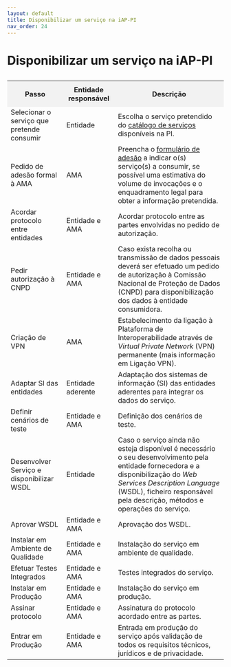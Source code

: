 ```yaml
---
layout: default
title: Disponibilizar um serviço na iAP-PI
nav_order: 24
---
```


# Disponibilizar um serviço na iAP-PI

<table>
  <caption></caption>
  <tr>
    <th style="background-color: #f2f2f2; padding: 10px;">Passo</th>
    <th style="background-color: #f2f2f2; padding: 10px;">Entidade responsável</th>
    <th style="background-color: #f2f2f2; padding: 10px;">Descrição</th>
  </tr>
  <tr>
    <td>Selecionar o serviço que pretende consumir</td>
    <td>Entidade</td>
    <td>Escolha o serviço pretendido do <a href="https://www.iap.gov.pt/web/iap/plataforma-de-integracao" target="_blank">catálogo de serviços</a> disponíveis na PI.</td>
  </tr>
  <tr>
    <td>Pedido de adesão formal à AMA</td>
    <td>AMA</td>
    <td>Preencha o <a href="https://www.iap.gov.pt/web/iap/formulario-de-adesao?serviceId=3" target="_blank">formulário de adesão</a> a indicar o(s) serviço(s) a consumir, se possível uma estimativa do volume de invocações e o enquadramento legal para obter a informação pretendida.</td>
  </tr>
  <tr>
    <td>Acordar protocolo entre entidades</td>
    <td>Entidade e AMA</td>
    <td>Acordar protocolo entre as partes envolvidas no pedido de autorização.</td>
  </tr>
  <tr>
    <td>Pedir autorização à CNPD</td>
    <td>Entidade e AMA</td>
    <td>Caso exista recolha ou transmissão de dados pessoais deverá ser efetuado um pedido de autorização à Comissão Nacional de Proteção de Dados (CNPD) para disponibilização dos dados à entidade consumidora.</td>
  </tr>
  <tr>
    <td>Criação de VPN</td>
    <td>AMA</td>
    <td>Estabelecimento da ligação à Plataforma de Interoperabilidade através de <em>Virtual Private Network</em> (VPN) permanente (mais informação em Ligação VPN).</td>
  </tr>
  <tr>
    <td>Adaptar SI das entidades</td>
    <td>Entidade aderente</td>
    <td>Adaptação dos sistemas de informação (SI) das entidades aderentes para integrar os dados do serviço.</td>
  </tr>
  <tr>
    <td>Definir cenários de teste</td>
    <td>Entidade e AMA</td>
    <td>Definição dos cenários de teste.</td>
  </tr>
  <tr>
    <td>Desenvolver Serviço e disponibilizar WSDL</td>
    <td>Entidade</td>
    <td>Caso o serviço ainda não esteja disponível é necessário o seu desenvolvimento pela entidade fornecedora e a disponibilização do <em>Web Services Description Language</em> (WSDL), ficheiro responsável pela descrição, métodos e operações do serviço.</td>
  </tr>
  <tr>
    <td>Aprovar WSDL</td>
    <td>Entidade e AMA</td>
    <td>Aprovação dos WSDL.</td>
  </tr>
  <tr>
    <td>Instalar em Ambiente de Qualidade</td>
    <td>Entidade e AMA</td>
    <td>Instalação do serviço em ambiente de qualidade.</td>
  </tr>
  <tr>
    <td>Efetuar Testes Integrados</td>
    <td>Entidade e AMA</td>
    <td>Testes integrados do serviço.</td>
  </tr>
  <tr>
    <td>Instalar em Produção</td>
    <td>Entidade e AMA</td>
    <td>Instalação do serviço em produção.</td>
  </tr>
  <tr>
    <td>Assinar protocolo</td>
    <td>Entidade e AMA</td>
    <td>Assinatura do protocolo acordado entre as partes.</td>
  </tr>
  <tr>
    <td>Entrar em Produção</td>
    <td>Entidade e AMA</td>
    <td>Entrada em produção do serviço após validação de todos os requisitos técnicos, jurídicos e de privacidade.</td>
  </tr>
</table>

